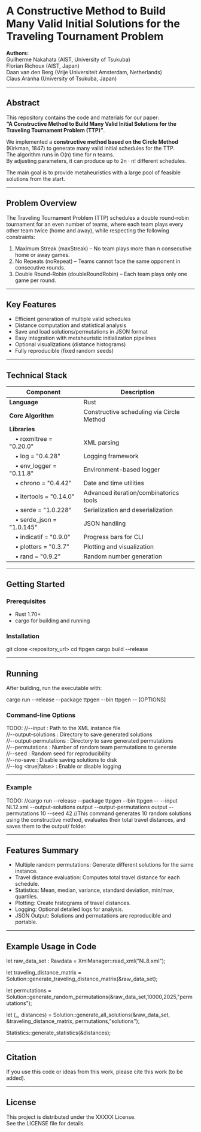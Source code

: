 # A Constructive Method to Build Many Valid Initial Solutions for the Traveling Tournament Problem

**Authors:**  
Guilherme Nakahata (AIST, University of Tsukuba)  
Florian Richoux (AIST, Japan)  
Daan van den Berg (Vrije Universiteit Amsterdam, Netherlands)  
Claus Aranha (University of Tsukuba, Japan)

---

## Abstract

This repository contains the code and materials for our paper:  
**“A Constructive Method to Build Many Valid Initial Solutions for the Traveling Tournament Problem (TTP)”**.

We implemented a **constructive method based on the Circle Method** (Kirkman, 1847) to generate many valid initial schedules for the TTP.  
The algorithm runs in O(n) time for n teams.  
By adjusting parameters, it can produce up to 2n · n! different schedules.  

The main goal is to provide metaheuristics with a large pool of feasible solutions from the start.

---

## Problem Overview

The Traveling Tournament Problem (TTP) schedules a double round-robin tournament for an even number of teams, where each team plays every other team twice (home and away), while respecting the following constraints:

1. Maximum Streak (maxStreak) – No team plays more than n consecutive home or away games.  
2. No Repeats (noRepeat) – Teams cannot face the same opponent in consecutive rounds.  
3. Double Round-Robin (doubleRoundRobin) – Each team plays only one game per round.

---

## Key Features

- Efficient generation of multiple valid schedules
- Distance computation and statistical analysis
- Save and load solutions/permutations in JSON format
- Easy integration with metaheuristic initialization pipelines
- Optional visualizations (distance histograms)
- Fully reproducible (fixed random seeds)

---

## Technical Stack

| Component | Description |
|------------|-------------|
| **Language** | Rust |
| **Core Algorithm** | Constructive scheduling via Circle Method |
| **Libraries** | |
|  • roxmltree = "0.20.0" | XML parsing |
|  • log = "0.4.28" | Logging framework |
|  • env_logger = "0.11.8" | Environment-based logger |
|  • chrono = "0.4.42" | Date and time utilities |
|  • itertools = "0.14.0" | Advanced iteration/combinatorics tools |
|  • serde = "1.0.228" | Serialization and deserialization |
|  • serde_json = "1.0.145" | JSON handling |
|  • indicatif = "0.9.0" | Progress bars for CLI |
|  • plotters = "0.3.7" | Plotting and visualization |
|  • rand = "0.9.2" | Random number generation |

---

## Getting Started

### Prerequisites

- Rust 1.70+
- cargo for building and running

### Installation

git clone <repository_url>
cd ttpgen
cargo build --release

---

## Running

After building, run the executable with:

cargo run --release --package ttpgen --bin ttpgen -- [OPTIONS]

### Command-line Options


TODO:
//--input <file> : Path to the XML instance file  
//--output-solutions <folder> : Directory to save generated solutions  
//--output-permutations <folder> : Directory to save generated permutations  
//--permutations <n> : Number of random team permutations to generate  
//--seed <n> : Random seed for reproducibility  
//--no-save : Disable saving solutions to disk  
//--log <true|false> : Enable or disable logging

---

### Example

TODO:
//cargo run --release --package ttpgen --bin ttpgen --   --input NL12.xml   --output-solutions output --output-permutations output --permutations 10   --seed 42
//This command generates 10 random solutions using the constructive method, evaluates their total travel distances, and saves them to the output/ folder.

---

## Features Summary

- Multiple random permutations: Generate different solutions for the same instance.  
- Travel distance evaluation: Computes total travel distance for each schedule.  
- Statistics: Mean, median, variance, standard deviation, min/max, quartiles.  
- Plotting: Create histograms of travel distances.  
- Logging: Optional detailed logs for analysis.  
- JSON Output: Solutions and permutations are reproducible and portable.

---

## Example Usage in Code

let raw_data_set : Rawdata = XmlManager::read_xml("NL8.xml");

let traveling_distance_matrix = Solution::generate_traveling_distance_matrix(&raw_data_set);

let permutations = Solution::generate_random_permutations(&raw_data_set,10000,2025,"permutations");

let (_, distances) = Solution::generate_all_solutions(&raw_data_set, &traveling_distance_matrix, permutations,"solutions");

Statistics::generate_statistics(&distances);

---

## Citation

If you use this code or ideas from this work, please cite this work (to be added).

---

## License

This project is distributed under the XXXXX License.  
See the LICENSE file for details.
